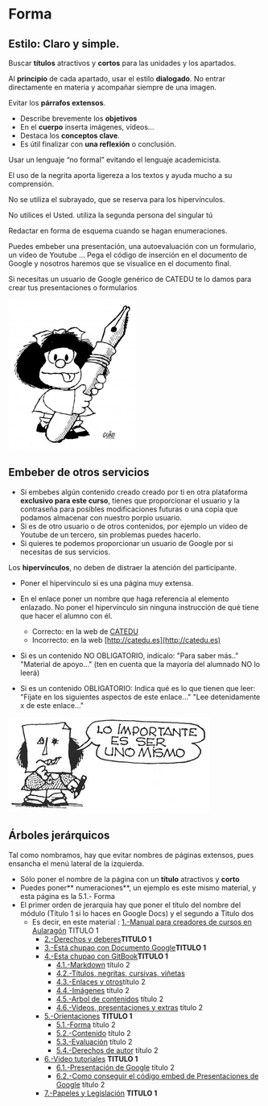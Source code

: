 # Forma

## Estilo: Claro y simple.

Buscar **títulos** atractivos y **cortos** para las unidades y los apartados.

Al **principio** de cada apartado, usar el estilo **dialogado**. No entrar directamente en materia y acompañar siempre de una imagen.

Evitar los **párrafos extensos**.

* Describe brevemente los **objetivos**
* En el **cuerpo** inserta imágenes, vídeos...
* Destaca los **conceptos clave**.
* Es útil finalizar con **una reflexión** o conclusión. 

Usar un lenguaje “no formal” evitando el lenguaje academicista.

El uso de la negrita aporta ligereza a los textos y ayuda mucho a su comprensión.

No se utiliza el subrayado, que se reserva para los hipervínculos.

No utilices el Usted. utiliza la segunda persona del singular tú

Redactar en forma de esquema cuando se hagan enumeraciones.

Puedes embeber una presentación, una autoevaluación con un formulario, un vídeo de Youtube ... Pega el código de inserción en el documento de Google y nosotros haremos que se visualice en el documento final.

Si necesitas un usuario de Google genérico de CATEDU te lo damos para crear tus presentaciones o formularios

![](img/mafalda-254x300.jpg)

## Embeber de otros servicios

* Si embebes algún contenido creado creado por ti en otra plataforma **exclusivo para este curso**, tienes que proporcionar el usuario y la contraseña para posibles modificaciones futuras o una copia que podamos almacenar con nuestro porpio usuario.
* Si es de otro usuario o de otros contenidos, por ejemplo un vídeo de Youtube de un tercero, sin problemas puedes hacerlo.
* Si quieres te podemos proporcionar un usuario de Google por si necesitas de sus servicios.

Los **hipervínculos**, no deben de distraer la atención del participante.

* Poner el hipervínculo si es una página muy extensa.
* En el enlace poner un nombre que haga referencia al elemento enlazado. No poner el hipervínculo sin ninguna instrucción de qué tiene que hacer el alumno con él.

  * Correcto: en la web de [CATEDU](http://catedu.es)
  * Incorrecto: en la web [http://catedu.es](http://catedu.es)

* Si es un contenido NO OBLIGATORIO, indícalo: "Para saber más.." "Material de apoyo..." \(ten en cuenta que la mayoría del alumnado NO lo leerá\)

* Si es un contenido OBLIGATORIO: Indica qué es lo que tienen que leer: "Fíjate en los siguientes aspectos de este enlace..." "Lee detenidamente x de este enlace..."

![](img/mafalda009.jpg)

## Árboles jerárquicos

Tal como nombramos, hay que evitar nombres de páginas extensos, pues ensancha el menú lateral de la izquierda.

* Sólo poner el nombre de la página con un **título** atractivos y **corto**
* Puedes poner** numeraciones**, un ejemplo es este mismo material, y esta página es la 5.1.- Forma
* El primer orden de jerarquía hay que poner el título del nombre del módulo \(Título 1 si lo haces en Google Docs\) y el segundo a Titulo dos
  * Es decir, en este material :
    [ 1.-Manual para creadores de cursos en Aularagón](https://catedu.gitbooks.io/manual-de-creadores/content/index0.html) TITULO 1
    * [2.-Derechos y deberes](https://catedu.gitbooks.io/manual-de-creadores/content/derechos_y_deberes.html)**TITULO 1**
    * [3.-Está chupao con Documento Google](https://catedu.gitbooks.io/manual-de-creadores/content/est_chupao.html)**TITULO 1**
    * [4.-Esta chupao con GitBook](https://catedu.gitbooks.io/manual-de-creadores/content/esta-chupao-con-gitbook.html)**TITULO 1**
      * [4.1.-Markdown](https://catedu.gitbooks.io/manual-de-creadores/content/esta-chupao-con-gitbook/markdown.html) título 2
      * [4.2.-Títulos, negritas, cursivas, viñetas](https://catedu.gitbooks.io/manual-de-creadores/content/esta-chupao-con-gitbook/negritas-cursivas-vinetas.html)
      * [4.3.-Enlaces y otros](https://catedu.gitbooks.io/manual-de-creadores/content/otros-elementos.html)título 2
      * [4.4.-Imágenes](https://catedu.gitbooks.io/manual-de-creadores/content/imagenes.html) título 2
      * [4.5.-Arbol de contenidos](https://catedu.gitbooks.io/manual-de-creadores/content/esta-chupao-con-gitbook/arbol-de-contenidos.html) título 2
      * [4.6.-Vídeos, presentaciones y extras](https://catedu.gitbooks.io/manual-de-creadores/content/videos-presentaciones-y-extras.html)  título 2
    * [5.-Orientaciones](https://catedu.gitbooks.io/manual-de-creadores/content/orientaciones.html) **TITULO 1**
      * [5.1.-Forma](https://catedu.gitbooks.io/manual-de-creadores/content/forma.html) título 2
      * [5.2.-Contenido](https://catedu.gitbooks.io/manual-de-creadores/content/contenido.html) título 2
      * [5.3.-Evaluación](https://catedu.gitbooks.io/manual-de-creadores/content/evaluacin.html) título 2
      * [5.4.-Derechos de autor](https://catedu.gitbooks.io/manual-de-creadores/content/derechos_de_autor.html) título 2
    * [6.-Video tutoriales](https://catedu.gitbooks.io/manual-de-creadores/content/video_tutoriales.html) **TITULO 1**
      * [6.1.-Presentación de Google](https://catedu.gitbooks.io/manual-de-creadores/content/presentacin_de_google.html) título 2
      * [6.2.-Como conseguir el código embed de Presentaciones de Google](https://catedu.gitbooks.io/manual-de-creadores/content/como_conseguir_el_cdigo_embed_de_presentaciones_de_google.html) título 2
    * [7.-Papeles y Legislación](https://catedu.gitbooks.io/manual-de-creadores/content/papeles_y_legislacin.html) **TITULO 1**




